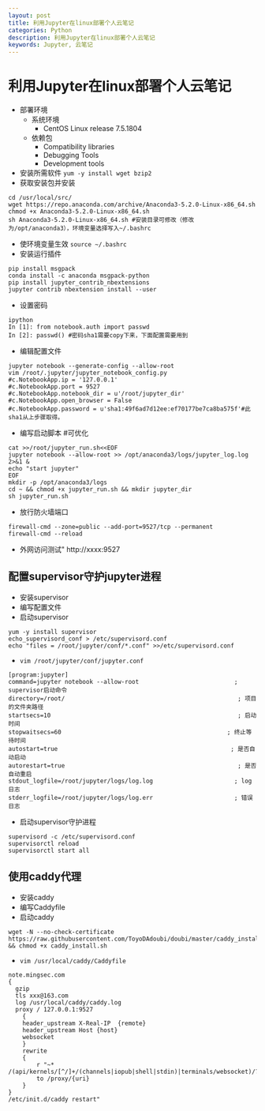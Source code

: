 ```yaml
---
layout: post
title: 利用Jupyter在linux部署个人云笔记
categories: Python
description: 利用Jupyter在linux部署个人云笔记
keywords: Jupyter, 云笔记
---
```


# 利用Jupyter在linux部署个人云笔记

- 部署环境
	- 系统环境
		- CentOS Linux release 7.5.1804
	- 依赖包
		- Compatibility libraries
		- Debugging Tools
		- Development tools
- 安装所需软件
`yum -y install wget bzip2`
- 获取安装包并安装
```shell
cd /usr/local/src/
wget https://repo.anaconda.com/archive/Anaconda3-5.2.0-Linux-x86_64.sh
chmod +x Anaconda3-5.2.0-Linux-x86_64.sh
sh Anaconda3-5.2.0-Linux-x86_64.sh #安装目录可修改（修改为/opt/anaconda3），环境变量选择写入~/.bashrc
```
- 使环境变量生效
`source ~/.bashrc`
- 安装运行插件
```shell
pip install msgpack
conda install -c anaconda msgpack-python
pip install jupyter_contrib_nbextensions
jupyter contrib nbextension install --user
```
- 设置密码
```shell
ipython
In [1]: from notebook.auth import passwd
In [2]: passwd() #密码sha1需要copy下来，下面配置需要用到
```
- 编辑配置文件
```shell
jupyter notebook --generate-config --allow-root
vim /root/.jupyter/jupyter_notebook_config.py
#c.NotebookApp.ip = '127.0.0.1'
#c.NotebookApp.port = 9527
#c.NotebookApp.notebook_dir = u'/root/jupyter_dir'
#c.NotebookApp.open_browser = False
#c.NotebookApp.password = u'sha1:49f6ad7d12ee:ef70177be7ca8ba575f'#此sha1从上步骤取得。
```
- 编写启动脚本  #可优化
```shell
cat >>/root/jupyter_run.sh<<EOF
jupyter notebook --allow-root >> /opt/anaconda3/logs/jupyter_log.log 2>&1 &
echo "start jupyter"
EOF
mkdir -p /opt/anaconda3/logs
cd ~ && chmod +x jupyter_run.sh && mkdir jupyter_dir
sh jupyter_run.sh
```
- 放行防火墙端口
```shell
firewall-cmd --zone=public --add-port=9527/tcp --permanent
firewall-cmd --reload
```
- 外网访问测试"
http://xxxx:9527

## 配置supervisor守护jupyter进程
- 安装supervisor
- 编写配置文件
- 启动supervisor
```shell
yum -y install supervisor
echo_supervisord_conf > /etc/supervisord.conf
echo "files = /root/jupyter/conf/*.conf" >>/etc/supervisord.conf
```
-  `vim /root/jupyter/conf/jupyter.conf`
```shell
[program:jupyter]
command=jupyter notebook --allow-root							; supervisor启动命令
directory=/root/												 ; 项目的文件夹路径
startsecs=10													 ; 启动时间
stopwaitsecs=60												  ; 终止等待时间
autostart=true												   ; 是否自动启动
autorestart=true												 ; 是否自动重启
stdout_logfile=/root/jupyter/logs/log.log						; log 日志
stderr_logfile=/root/jupyter/logs/log.err						; 错误日志
```
- 启动supervisor守护进程
```shell
supervisord -c /etc/supervisord.conf
supervisorctl reload
supervisorctl start all
```

## 使用caddy代理
- 安装caddy
- 编写Caddyfile
- 启动caddy
```shell
wget -N --no-check-certificate https://raw.githubusercontent.com/ToyoDAdoubi/doubi/master/caddy_install.sh && chmod +x caddy_install.sh
```
-  `vim /usr/local/caddy/Caddyfile`
```shell
note.mingsec.com 
{
  gzip
  tls xxx@163.com
  log /usr/local/caddy/caddy.log
  proxy / 127.0.0.1:9527 
	{
	header_upstream X-Real-IP  {remote}
	header_upstream Host {host}
	websocket
	}
	rewrite 
	{
		r "~* /(api/kernels/[^/]+/(channels|iopub|shell|stdin)|terminals/websocket)/?"
		to /proxy/{uri}
	}
}
/etc/init.d/caddy restart"
```

